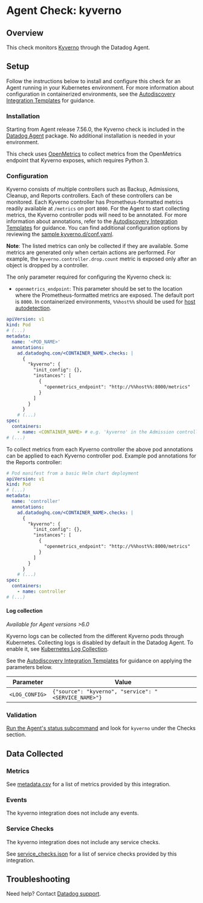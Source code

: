 # Agent Check: kyverno

## Overview

This check monitors [Kyverno][1] through the Datadog Agent.

## Setup

Follow the instructions below to install and configure this check for an Agent running in your Kubernetes environment. For more information about configuration in containerized environments, see the [Autodiscovery Integration Templates][3] for guidance.

### Installation

Starting from Agent release 7.56.0, the Kyverno check is included in the [Datadog Agent][2] package. No additional installation is needed in your environment.

This check uses [OpenMetrics][5] to collect metrics from the OpenMetrics endpoint that Kyverno exposes, which requires Python 3.

### Configuration

Kyverno consists of multiple controllers such as Backup, Admissions, Cleanup, and Reports controllers. Each of these controllers can be monitored. Each Kyverno controller has Prometheus-formatted metrics readily available at `/metrics` on port `8000`. For the Agent to start collecting metrics, the Kyverno controller pods will need to be annotated. For more information about annotations, refer to the [Autodiscovery Integration Templates][3] for guidance. You can find additional configuration options by reviewing the [sample kyverno.d/conf.yaml][4]. 

**Note**: The listed metrics can only be collected if they are available. Some metrics are generated only when certain actions are performed. For example, the `kyverno.controller.drop.count` metric is exposed only after an object is dropped by a controller.

The only parameter required for configuring the Kyverno check is:
- `openmetrics_endpoint`: This parameter should be set to the location where the Prometheus-formatted metrics are exposed. The default port is `8000`. In containerized environments, `%%host%%` should be used for [host autodetection][3]. 

```yaml
apiVersion: v1
kind: Pod
# (...)
metadata:
  name: '<POD_NAME>'
  annotations:
    ad.datadoghq.com/<CONTAINER_NAME>.checks: |
      {
        "kyverno": {
          "init_config": {},
          "instances": [
            {
              "openmetrics_endpoint": "http://%%host%%:8000/metrics"
            }
          ]
        }
      }
    # (...)
spec:
  containers:
    - name: <CONTAINER_NAME> # e.g. 'kyverno' in the Admission controller
# (...)
```

To collect metrics from each Kyverno controller the above pod annotations can be applied to each Kyverno controller pod. Example pod annotations for the Reports controller:

```yaml
# Pod manifest from a basic Helm chart deployment
apiVersion: v1
kind: Pod
# (...)
metadata:
  name: 'controller'
  annotations:
    ad.datadoghq.com/<CONTAINER_NAME>.checks: |
      {
        "kyverno": {
          "init_config": {},
          "instances": [
            {
              "openmetrics_endpoint": "http://%%host%%:8000/metrics"
            }
          ]
        }
      }
    # (...)
spec:
  containers:
    - name: controller
# (...)
```

#### Log collection

_Available for Agent versions >6.0_

Kyverno logs can be collected from the different Kyverno pods through Kubernetes. Collecting logs is disabled by default in the Datadog Agent. To enable it, see [Kubernetes Log Collection][10].

See the [Autodiscovery Integration Templates][3] for guidance on applying the parameters below.

| Parameter      | Value                                                   |
| -------------- | ------------------------------------------------------- |
| `<LOG_CONFIG>` | `{"source": "kyverno", "service": "<SERVICE_NAME>"}`  |

### Validation

[Run the Agent's status subcommand][6] and look for `kyverno` under the Checks section.

## Data Collected

### Metrics

See [metadata.csv][7] for a list of metrics provided by this integration.

### Events

The kyverno integration does not include any events.

### Service Checks

The kyverno integration does not include any service checks.

See [service_checks.json][8] for a list of service checks provided by this integration.

## Troubleshooting

Need help? Contact [Datadog support][9].


[1]: https://kyverno.io/docs/introduction/
[2]: https://app.datadoghq.com/account/settings/agent/latest
[3]: https://docs.datadoghq.com/agent/kubernetes/integrations/
[4]: https://github.com/DataDog/integrations-core/blob/master/kyverno/datadog_checks/kyverno/data/conf.yaml.example
[5]: https://docs.datadoghq.com/integrations/openmetrics/
[6]: https://docs.datadoghq.com/agent/guide/agent-commands/#agent-status-and-information
[7]: https://github.com/DataDog/integrations-core/blob/master/kyverno/metadata.csv
[8]: https://github.com/DataDog/integrations-core/blob/master/kyverno/assets/service_checks.json
[9]: https://docs.datadoghq.com/help/
[10]: https://docs.datadoghq.com/agent/kubernetes/log/
